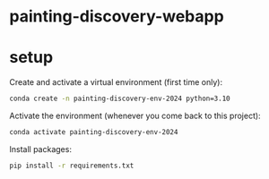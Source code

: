 # painting-discovery-webapp

# setup

Create and activate a virtual environment (first time only):
```sh
conda create -n painting-discovery-env-2024 python=3.10
```

Activate the environment (whenever you come back to this project):
```sh
conda activate painting-discovery-env-2024
```

Install packages:
```sh
pip install -r requirements.txt
```